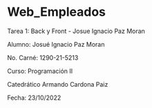 # Web_Empleados

Tarea 1: Back y Front - Josue Ignacio Paz Moran

Alumno: Josué Ignacio Paz Moran

No. Carné: 1290-21-5213

Curso: Programación II

Catedrático Armando Cardona Paiz

Fecha: 23/10/2022

